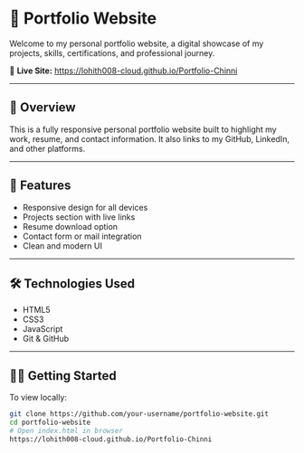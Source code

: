 # 🚀 Portfolio Website

Welcome to my personal portfolio website, a digital showcase of my projects, skills, certifications, and professional journey.

🔗 **Live Site:** 
https://lohith008-cloud.github.io/Portfolio-Chinni


---

## 🧾 Overview

This is a fully responsive personal portfolio website built to highlight my work, resume, and contact information. It also links to my GitHub, LinkedIn, and other platforms.

---

## 🌟 Features

- Responsive design for all devices
- Projects section with live links
- Resume download option
- Contact form or mail integration
- Clean and modern UI

---

## 🛠️ Technologies Used

- HTML5
- CSS3
- JavaScript
- Git & GitHub

---

## 🧑‍💻 Getting Started

To view locally:

```bash
git clone https://github.com/your-username/portfolio-website.git
cd portfolio-website
# Open index.html in browser
https://lohith008-cloud.github.io/Portfolio-Chinni

